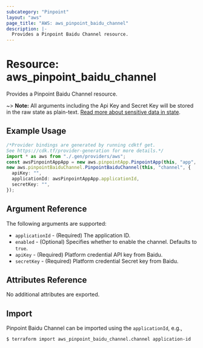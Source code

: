 ```yaml
---
subcategory: "Pinpoint"
layout: "aws"
page_title: "AWS: aws_pinpoint_baidu_channel"
description: |-
  Provides a Pinpoint Baidu Channel resource.
---
```


# Resource: aws\_pinpoint\_baidu\_channel

Provides a Pinpoint Baidu Channel resource.

\~> **Note:** All arguments including the Api Key and Secret Key will be stored in the raw state as plain-text.
[Read more about sensitive data in state](https://www.terraform.io/docs/state/sensitive-data.html).

## Example Usage

```typescript
/*Provider bindings are generated by running cdktf get.
See https://cdk.tf/provider-generation for more details.*/
import * as aws from "./.gen/providers/aws";
const awsPinpointAppApp = new aws.pinpointApp.PinpointApp(this, "app", {});
new aws.pinpointBaiduChannel.PinpointBaiduChannel(this, "channel", {
  apiKey: "",
  applicationId: awsPinpointAppApp.applicationId,
  secretKey: "",
});

```

## Argument Reference

The following arguments are supported:

* `applicationId` - (Required) The application ID.
* `enabled` - (Optional) Specifies whether to enable the channel. Defaults to `true`.
* `apiKey` - (Required) Platform credential API key from Baidu.
* `secretKey` - (Required) Platform credential Secret key from Baidu.

## Attributes Reference

No additional attributes are exported.

## Import

Pinpoint Baidu Channel can be imported using the `applicationId`, e.g.,

```console
$ terraform import aws_pinpoint_baidu_channel.channel application-id
```

